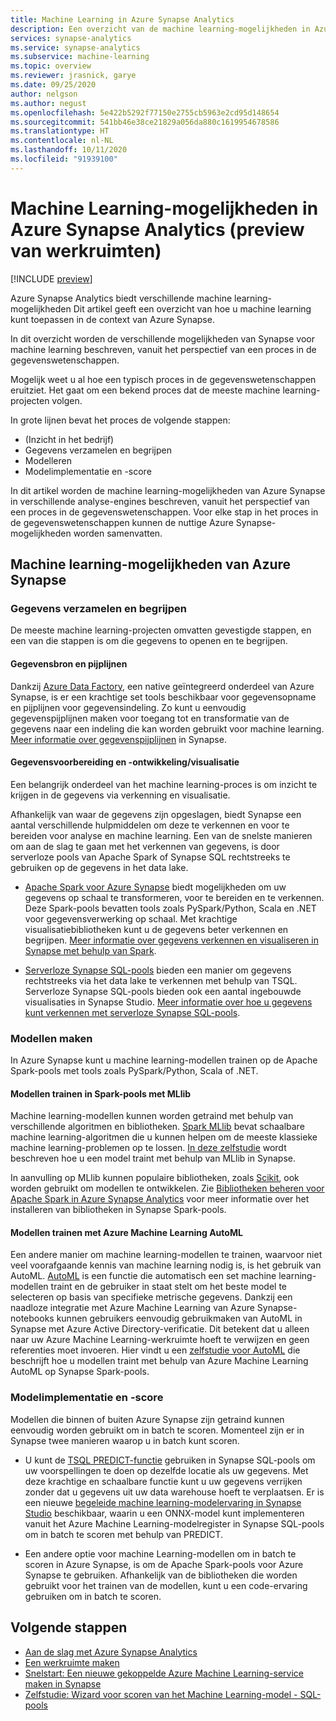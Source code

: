 ```yaml
---
title: Machine Learning in Azure Synapse Analytics
description: Een overzicht van de machine learning-mogelijkheden in Azure Synapse Analytics.
services: synapse-analytics
ms.service: synapse-analytics
ms.subservice: machine-learning
ms.topic: overview
ms.reviewer: jrasnick, garye
ms.date: 09/25/2020
author: nelgson
ms.author: negust
ms.openlocfilehash: 5e422b5292f77150e2755cb5963e2cd95d148654
ms.sourcegitcommit: 541bb46e38ce21829a056da880c1619954678586
ms.translationtype: HT
ms.contentlocale: nl-NL
ms.lasthandoff: 10/11/2020
ms.locfileid: "91939100"
---
```

# <a name="machine-learning-capabilities-in-azure-synapse-analytics-workspaces-preview"></a>Machine Learning-mogelijkheden in Azure Synapse Analytics (preview van werkruimten)

[!INCLUDE [preview](../includes/note-preview.md)]

Azure Synapse Analytics biedt verschillende machine learning-mogelijkheden Dit artikel geeft een overzicht van hoe u machine learning kunt toepassen in de context van Azure Synapse.

In dit overzicht worden de verschillende mogelijkheden van Synapse voor machine learning beschreven, vanuit het perspectief van een proces in de gegevenswetenschappen.

Mogelijk weet u al hoe een typisch proces in de gegevenswetenschappen eruitziet. Het gaat om een bekend proces dat de meeste machine learning-projecten volgen.

In grote lijnen bevat het proces de volgende stappen:
* (Inzicht in het bedrijf)
* Gegevens verzamelen en begrijpen
* Modelleren
* Modelimplementatie en -score

In dit artikel worden de machine learning-mogelijkheden van Azure Synapse in verschillende analyse-engines beschreven, vanuit het perspectief van een proces in de gegevenswetenschappen. Voor elke stap in het proces in de gegevenswetenschappen kunnen de nuttige Azure Synapse-mogelijkheden worden samenvatten.

## <a name="azure-synapse-machine-learning-capabilities"></a>Machine learning-mogelijkheden van Azure Synapse

### <a name="data-acquisition-and-understanding"></a>Gegevens verzamelen en begrijpen

De meeste machine learning-projecten omvatten gevestigde stappen, en een van die stappen is om die gegevens to openen en te begrijpen.

#### <a name="data-source-and-pipelines"></a>Gegevensbron en pijplijnen

Dankzij [Azure Data Factory](/azure/data-factory/introduction), een native geïntegreerd onderdeel van Azure Synapse, is er een krachtige set tools beschikbaar voor gegevensopname en pijplijnen voor gegevensindeling. Zo kunt u eenvoudig gegevenspijplijnen maken voor toegang tot en transformatie van de gegevens naar een indeling die kan worden gebruikt voor machine learning. [Meer informatie over gegevenspijplijnen](/azure/data-factory/concepts-pipelines-activities?toc=/azure/synapse-analytics/toc.json&bc=/azure/synapse-analytics/breadcrumb/toc.json) in Synapse. 

#### <a name="data-preparation-and-explorationvisualization"></a>Gegevensvoorbereiding en -ontwikkeling/visualisatie

Een belangrijk onderdeel van het machine learning-proces is om inzicht te krijgen in de gegevens via verkenning en visualisatie.

Afhankelijk van waar de gegevens zijn opgeslagen, biedt Synapse een aantal verschillende hulpmiddelen om deze te verkennen en voor te bereiden voor analyse en machine learning. Een van de snelste manieren om aan de slag te gaan met het verkennen van gegevens, is door serverloze pools van Apache Spark of Synapse SQL rechtstreeks te gebruiken op de gegevens in het data lake.

* [Apache Spark voor Azure Synapse](../spark/apache-spark-overview.md) biedt mogelijkheden om uw gegevens op schaal te transformeren, voor te bereiden en te verkennen. Deze Spark-pools bevatten tools zoals PySpark/Python, Scala en .NET voor gegevensverwerking op schaal. Met krachtige visualisatiebibliotheken kunt u de gegevens beter verkennen en begrijpen. [Meer informatie over gegevens verkennen en visualiseren in Synapse met behulp van Spark](../get-started-analyze-spark.md).

* [Serverloze Synapse SQL-pools](../sql/on-demand-workspace-overview.md) bieden een manier om gegevens rechtstreeks via het data lake te verkennen met behulp van TSQL. Serverloze Synapse SQL-pools bieden ook een aantal ingebouwde visualisaties in Synapse Studio. [Meer informatie over hoe u gegevens kunt verkennen met serverloze Synapse SQL-pools](../get-started-analyze-sql-on-demand.md).

### <a name="modeling"></a>Modellen maken

In Azure Synapse kunt u machine learning-modellen trainen op de Apache Spark-pools met tools zoals PySpark/Python, Scala of .NET.

#### <a name="train-models-on-spark-pools-with-mllib"></a>Modellen trainen in Spark-pools met MLlib

Machine learning-modellen kunnen worden getraind met behulp van verschillende algoritmen en bibliotheken. [Spark MLlib](http://spark.apache.org/docs/latest/ml-guide.html) bevat schaalbare machine learning-algoritmen die u kunnen helpen om de meeste klassieke machine learning-problemen op te lossen. [In deze zelfstudie](../spark/apache-spark-machine-learning-mllib-notebook.md) wordt beschreven hoe u een model traint met behulp van MLlib in Synapse.

In aanvulling op MLlib kunnen populaire bibliotheken, zoals [Scikit](https://scikit-learn.org/stable/), ook worden gebruikt om modellen te ontwikkelen. Zie [Bibliotheken beheren voor Apache Spark in Azure Synapse Analytics](../spark/apache-spark-azure-portal-add-libraries.md) voor meer informatie over het installeren van bibliotheken in Synapse Spark-pools.

#### <a name="train-models-with-azure-machine-learning-automl"></a>Modellen trainen met Azure Machine Learning AutoML

Een andere manier om machine learning-modellen te trainen, waarvoor niet veel voorafgaande kennis van machine learning nodig is, is het gebruik van AutoML. [AutoML](/azure/machine-learning/concept-automated-ml) is een functie die automatisch een set machine learning-modellen traint en de gebruiker in staat stelt om het beste model te selecteren op basis van specifieke metrische gegevens. Dankzij een naadloze integratie met Azure Machine Learning van Azure Synapse-notebooks kunnen gebruikers eenvoudig gebruikmaken van AutoML in Synapse met Azure Active Directory-verificatie.  Dit betekent dat u alleen naar uw Azure Machine Learning-werkruimte hoeft te verwijzen en geen referenties moet invoeren. Hier vindt u een [zelfstudie voor AutoML](../spark/apache-spark-azure-machine-learning-tutorial.md) die beschrijft hoe u modellen traint met behulp van Azure Machine Learning AutoML op Synapse Spark-pools.

### <a name="model-deployment-and-scoring"></a>Modelimplementatie en -score

Modellen die binnen of buiten Azure Synapse zijn getraind kunnen eenvoudig worden gebruikt om in batch te scoren. Momenteel zijn er in Synapse twee manieren waarop u in batch kunt scoren.

* U kunt de [TSQL PREDICT-functie](../sql-data-warehouse/sql-data-warehouse-predict.md) gebruiken in Synapse SQL-pools om uw voorspellingen te doen op dezelfde locatie als uw gegevens. Met deze krachtige en schaalbare functie kunt u uw gegevens verrijken zonder dat u gegevens uit uw data warehouse hoeft te verplaatsen. Er is een nieuwe [begeleide machine learning-modelervaring in Synapse Studio](https://aka.ms/synapse-ml-ui) beschikbaar, waarin u een ONNX-model kunt implementeren vanuit het Azure Machine Learning-modelregister in Synapse SQL-pools om in batch te scoren met behulp van PREDICT.

* Een andere optie voor machine Learning-modellen om in batch te scoren in Azure Synapse, is om de Apache Spark-pools voor Azure Synapse te gebruiken. Afhankelijk van de bibliotheken die worden gebruikt voor het trainen van de modellen, kunt u een code-ervaring gebruiken om in batch te scoren.

## <a name="next-steps"></a>Volgende stappen

* [Aan de slag met Azure Synapse Analytics](../get-started.md)
* [Een werkruimte maken](../get-started-create-workspace.md)
* [Snelstart: Een nieuwe gekoppelde Azure Machine Learning-service maken in Synapse](quickstart-integrate-azure-machine-learning.md)
* [Zelfstudie: Wizard voor scoren van het Machine Learning-model - SQL-pools](tutorial-sql-pool-model-scoring-wizard.md)
